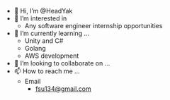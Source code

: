 - 👋 Hi, I’m @HeadYak
- 👀 I’m interested in 
  - Any software engineer internship opportunities
- 🌱 I’m currently learning ...
  - Unity and C# 
  - Golang
  - AWS development
- 💞️ I’m looking to collaborate on ...
- 📫 How to reach me ...
  - Email
    - fsu134@gmail.com   
<!---
HeadYak/HeadYak is a ✨ special ✨ repository because its `README.md` (this file) appears on your GitHub profile.
You can click the Preview link to take a look at your changes.
--->
